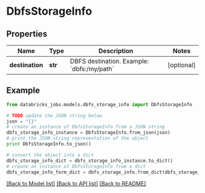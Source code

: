 # DbfsStorageInfo


## Properties
Name | Type | Description | Notes
------------ | ------------- | ------------- | -------------
**destination** | **str** | DBFS destination. Example: &#x60;dbfs:/my/path&#x60; | [optional] 

## Example

```python
from databricks_jobs.models.dbfs_storage_info import DbfsStorageInfo

# TODO update the JSON string below
json = "{}"
# create an instance of DbfsStorageInfo from a JSON string
dbfs_storage_info_instance = DbfsStorageInfo.from_json(json)
# print the JSON string representation of the object
print DbfsStorageInfo.to_json()

# convert the object into a dict
dbfs_storage_info_dict = dbfs_storage_info_instance.to_dict()
# create an instance of DbfsStorageInfo from a dict
dbfs_storage_info_form_dict = dbfs_storage_info.from_dict(dbfs_storage_info_dict)
```
[[Back to Model list]](../README.md#documentation-for-models) [[Back to API list]](../README.md#documentation-for-api-endpoints) [[Back to README]](../README.md)


